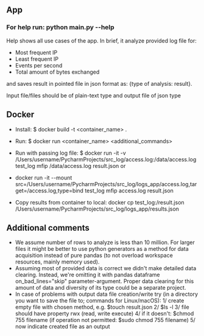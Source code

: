 ## App

### For help run: python main.py --help

Help shows all use cases of the app. In brief, it analyze provided log file for:
- Most frequent IP
- Least frequent IP
- Events per second
- Total amount of bytes exchanged

and saves result in pointed file in json format as: {type of analysis: result}.

Input file/files should be of plain-text type and output file of json type

## Docker
- Install: $ docker build -t <container_name> .

- Run: $ docker run <container_name> <additional_commands>
- Run with passing log file: $ docker run -it -v /Users/username/PycharmProjects/src_log/access.log:/data/access.log test_log mfip /data/access.log result.json
or
- docker run -it --mount src=/Users/username/PycharmProjects/src_log/logs_app/access.log,target=/access.log,type=bind test_log mfip access.log result.json
- Copy results from container to local:  docker cp test_log:/result.json  /Users/username/PycharmProjects/src_log/logs_app/results.json


## Additional comments
- We assume number of rows to analyze is less than 10 million. For larger files it might be better to use python generators as a method for data acquisition instead of pure pandas (to not overload workspace resources, mainly memory used).
- Assuming most of provided data is correct we didn't make detailed data clearing. Instead, we're omitting it with pandas dataframe on_bad_lines="skip" parameter-argument. Proper data clearing for this amount of data and diversity of its type could be a separate project.
- In case of problems with output data file creation/write try (in a directory you want to save the file to; commands for Linux/macOS): 1/ create empty file with chosen method, e.g. $touch result.json 2/ $ls -l 3/ file should have property rwx (read, write execute) 4/ if it doesn't: $chmod 755 filename (if operation not permitted: $sudo chmod 755 filename) 5/ now indicate created file as an output
